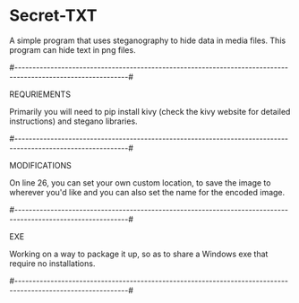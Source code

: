 # Secret-TXT
A simple program that uses steganography to hide data in media files. This program can hide text in png files.

#-------------------------------------------------------------------------------------------------------------#

REQURIEMENTS

Primarily you will need to pip install kivy (check the kivy website for detailed instructions) and stegano libraries.

#-------------------------------------------------------------------------------------------------------------#

MODIFICATIONS

On line 26, you can set your own custom location, to save the image to wherever you'd like and you can also set the name for the encoded image.

#-------------------------------------------------------------------------------------------------------------#

EXE

Working on a way to package it up, so as to share a Windows exe that require no installations.

#-------------------------------------------------------------------------------------------------------------#
